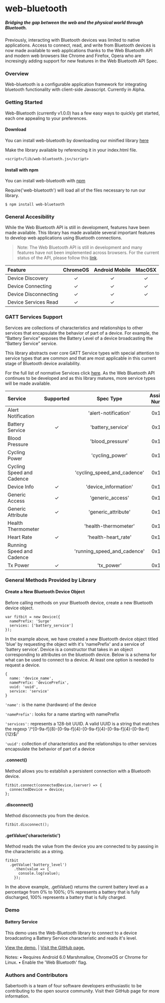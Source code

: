 # web-bluetooth

##### Bridging the gap between the web and the physical world through Bluetooth.

Previously, interacting with Bluetooth devices was limited to native applications. Access to connect, read, and write from Bluetooth devices is now made available to web applications thanks to the Web Bluetooth API and modern web browsers like Chrome and Firefox, Opera who are incresingly adding support for new features in the Web Bluetooth API Spec.

### Overview

Web-bluetooth is a configurable application framework for integrating bluetooth functionality with client-side Javascript. Currently in Alpha.

### Getting Started

Web-Bluetooth (currently v1.0.0) has a few easy ways to quickly get started, each one appealing to your preferences.

#### Download

You can install web-bluetooth by downloading our minified library [here](https://github.com/sabertooth-io/web-bluetooth/archive/master.zip)

Make the library available by referencing it in your index.html file.

```
<script>/lib/web-bluetooth.js</script>
```

#### Install with npm

You can install web-bluetooth with [npm](https://npmjs.com/package/web-bluetooth)

Require('web-bluetooth') will load all of the files necessary to run our library.

```
$ npm install web-bluetooth
```

### General Accesibility

While the Web Bluetooth API is still in development, features have been made available. This library has made available several important features to develop web applications using Bluetooth connections.

> Note: The Web Bluetooth API is still in development and many features have not been implemented across browsers. For the current status of the API, please follow this [link](https://webbluetoothcg.github.io/web-bluetooth/).

|  Feature   |      ChromeOS      | Android Mobile  |  MacOSX  |
|:----------|:------------------:|:---------------:|:---------:|
| Device Discovery | ✓ | ✓ | ✓ |
| Device Connecting | ✓ | ✓ | ✓ |
| Device Disconnecting | ✓ | ✓ | ✓ |
| Device Services Read | ✓ | ✓ |

### GATT Services Support

Services are collections of characteristics and relationships to other services that encapsulate the behavior of part of a device. For example, the “Battery Service” exposes the Battery Level of a device broadcasting the “Battery Service” service.

This library abstracts over core GATT Service types with special attention to service types that are common and that are most applicable in this current stage of Bluetooth device availability.

For the full list of normative Services click [here](https://webbluetoothcg.github.io/web-bluetooth/). As the Web Bluetooth API continues to be developed and as this library matures, more service types will be made available.

|  Service   |      Supported      | Spec Type  |  Assigned Number  |
|:----------|:------------------:|:---------------:|:---------:|
| Alert Notification |  |  'alert-notification' | 0x1811 |
| Battery Service | ✓ | 'battery_service' | 0x180F |
| Blood Pressure |  | 'blood_pressure' | 0x1810 |
| Cycling Power |  | 'cycling_power' | 0x1818 |
| Cycling Speed and Cadence |  | 'cycling_speed_and_cadence' | 0x1816 |
| Device Info | ✓ | 'device_information' | 0x180A |
| Generic Access | ✓ | 'generic_access' | 0x1800 |
| Generic Attribute | ✓ | 'generic_attribute' | 0x1801 |
| Health Thermometer |  | 'health-thermometer' | 0x1809 |
| Heart Rate | ✓ | 'health-heart_rate' | 0x180D |
| Running Speed and Cadence |  | 'running_speed_and_cadence' | 0x1814 |
| Tx Power | ✓ | 'tx_power' | 0x1804 |

### General Methods Provided by Library

#### Create a New Bluetooth Device Object

Before calling methods on your Bluetooth device, create a new Bluetooth device object.

```
var fitbit = new Device({
  namePrefix: 'Surge'
  services: ['battery_service']
});
```

In the example above, we have created a new Bluetooth device object titled 'blue' by requesting the object with it's 'namePrefix' and a service of 'battery service'.
Device is a constructor that takes in an object corresponding to attributes on the bluetooth device. Below is a schema for what can be used to connect to a device. At least one option is needed to request a device.

```
{
  name: 'device_name',
  namePrefix: 'devicePrefix',
  uuid: 'uuid',
  service: 'service'
}
```

`'name':` is the name (hardware) of the device

`'namePrefix':` looks for a name starting with namePrefix

`'services':` represents a 128-bit UUID. A valid UUID is a string that matches the regexp '/^[0-9a-f]{8}-[0-9a-f]{4}-[0-9a-f]{4}-[0-9a-f]{4}-[0-9a-f]{12}$/'

`'uuid':` collection of characteristics and the relationships to other services encapsulate the behavior of part of a device

#### .connect()

Method allows you to establish a persistent connection with a Bluetooth device.

```
fitbit.connect(connectedDevice,(server) => {
  connectedDevice = device;
};
```

#### .disconnect()

Method disconnects you from the device.

```
fitbit.disconnect();
```

#### .getValue('characteristic')

Method reads the value from the device you are connected to by passing in the characteristic as a string.

```
fitbit
  .getValue('battery_level')
    .then(value => {
      console.log(value);
    });
```

In the above example, .getValue() returns the current battery level as a percentage from 0% to 100%; 0% represents a battery that is fully discharged, 100% represents a battery that is fully charged.

### Demo

#### Battery Service
This demo uses the Web-Bluetooth library to connect to a device broadcasting a Battery Service characteristic and reads it's level.

[View the demo.](https://demo-battery-service.herokuapp.com/) | [Visit the GitHub page.](https://github.com/sabertooth-io/demo-battery_service)

Notes:
• Requires Android 6.0 Marshmallow, ChromeOS or Chrome for Linux.
• Enable the 'Web Bluetooth' flag.

### Authors and Contributors

Sabertooth is a team of four software developers enthusiastic to be contributing to the open source community. Visit their GitHub page for more information.
